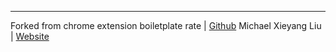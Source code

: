 

---
Forked from chrome extension boiletplate rate | [Github](https://github.com/lxieyang/chrome-extension-boilerplate-react)
Michael Xieyang Liu | [Website](https://lxieyang.github.io)
